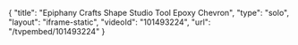 {
    "title": "Epiphany Crafts Shape Studio Tool   Epoxy  Chevron",
    "type": "solo",
    "layout": "iframe-static",
    "videoId": "101493224",
    "url": "\/tvpembed\/101493224"
}